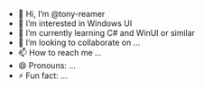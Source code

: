 - 👋 Hi, I’m @tony-reamer
- 👀 I’m interested in Windows UI
- 🌱 I’m currently learning C# and WinUI or similar
- 💞️ I’m looking to collaborate on ...
- 📫 How to reach me ...
- 😄 Pronouns: ...
- ⚡ Fun fact: ...

<!---
tony-reamer/tony-reamer is a ✨ special ✨ repository because its `README.md` (this file) appears on your GitHub profile.
You can click the Preview link to take a look at your changes.
--->
